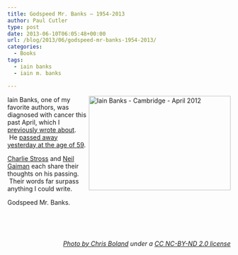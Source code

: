 ```yaml
---
title: Godspeed Mr. Banks – 1954-2013
author: Paul Cutler
type: post
date: 2013-06-10T06:05:48+00:00
url: /blog/2013/06/godspeed-mr-banks-1954-2013/
categories:
  - Books
tags:
  - iain banks
  - iain m. banks

---
```

[<img alt="Iain Banks - Cambridge - April 2012" src="https://i2.wp.com/farm6.staticflickr.com/5276/6928964406_7f0d00715a_n.jpg?resize=320%2C213" width="320" height="213" align="right" data-recalc-dims="1" />][1]

Iain Banks, one of my favorite authors, was diagnosed with cancer this past April, which I [previously wrote about][2]. &nbsp;He [passed away yesterday at the age of 59][3].

[Charlie Stross][4] and [Neil Gaiman][5] each share their thoughts on his passing. &nbsp;Their words far surpass anything I could write.

Godspeed Mr. Banks.

&nbsp;

&nbsp;

<p style="text-align: right;">
  <p style="text-align: right;">
    <p style="text-align: right;">
      <em><a href="http://www.flickr.com/photos/22401729@N07/6928964406/in/photolist-byhKHy-bo9BTv-cvAQQo-cvAUtu-cvB9Pf-cvBMBh-cvBrVb-cvBKbh-cvBGLy-cvBub5-cvBwAA-cvAZdo-cvBfAb-cvBdq9-cvB5ko-cvBkNu-cvB7BG-cvBoKQ-cvBrDW-cvBzej-cvBBAY-cvBif1-cvB2C7-cvASa3-cvAWQL-bk8yfJ-7yCwYj-e8sbuD-eHopjG-euJtsy-8p7min-dMa99q-a3Ly45-a3LxVs-9nK4KT-a3LycG-a4WUNn-a4WV7Z-a4WUW8-a4ZKaU-a3LykN-a3HGTF-a3HGRr-8Th2P4-a3LyaQ-a3HGBt-a3HGyZ-a3HGJx-a3Ly67-a4WV4z-a4ZKH3">Photo by Chris Boland</a> under a <a href="http://creativecommons.org/licenses/by-nc-nd/2.0/deed.en">CC NC-BY-ND 2.0 license</a></em>
    </p>

 [1]: http://www.flickr.com/photos/chrisboland/6928964406/ "Iain Banks - Cambridge - April 2012 by Chris Boland, on Flickr"
 [2]: http://www.paulcutler.org/blog/?p=2333
 [3]: http://www.bbc.co.uk/news/uk-22835047
 [4]: http://www.antipope.org/charlie/blog-static/2013/06/fuck-every-cause-that-ends-in-.html
 [5]: http://journal.neilgaiman.com/2013/06/iain-banks-with-or-without-m.html